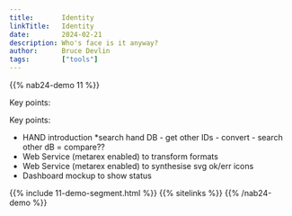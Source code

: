```yaml
---
title:       Identity
linkTitle:   Identity
date:        2024-02-21
description: Who's face is it anyway?
author:      Bruce Devlin
tags:        ["tools"]
---
```


{{% nab24-demo 11 %}}

Key points:

Key points:

* HAND introduction
*search hand DB - get other IDs - convert - search other dB = compare??
* Web Service (metarex enabled) to transform formats
* Web Service (metarex enabled) to synthesise svg ok/err icons
* Dashboard mockup to show status


{{% include 11-demo-segment.html %}}
{{% sitelinks %}}
{{% /nab24-demo %}}

